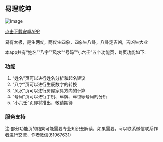 ## 易理乾坤

![Image](https://image-1310015793.cos.ap-beijing.myqcloud.com/108%2A108.png)

[点击下载安卓APP](https://vkceyugu.cdn.bspapp.com/VKCEYUGU-93f00cd4-0e9f-4808-9069-c47a98b77b8f/2d4b141f-e503-402f-84f9-6729f0e1c444.apk)

易有太极，是生两仪，两仪生四象，四象生八卦，八卦定吉凶，吉凶生大业

本app共有“姓名”“八字”“风水”“号码”“小六壬”五个功能页，每页功能如下:


### 功能

1. “姓名”页可以进行姓名分析和起名建议
2. “八字”页可以进行生辰数字的转换
3. “风水”页可以进行房屋家具方向的计算
4. “号码”页可以进行手机、车牌、车位等号码的分析
5. “小六壬”页即将推出，敬请期待

### 服务支持

注:部分功能页的结果可能需要专业知识去解读，如果需要，可以联系微信联系作者进行交流，作者微信(61967631)

